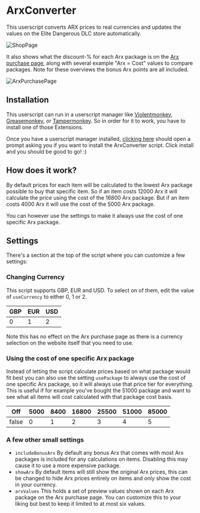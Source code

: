 # ArxConverter

This userscript converts ARX prices to real currencies and updates the values on the Elite Dangerous DLC store automatically.

![ShopPage](https://github.com/user-attachments/assets/0d52ba19-7a21-474b-a7a1-345700a8594d)

It also shows what the discount-% for each Arx package is on the [Arx purchase page](https://www.elitedangerous.com/store/arx), along with several example "Arx = Cost" values to compare packages. Note for these overviews the bonus Arx points are all included.

![ArxPurchasePage](https://github.com/user-attachments/assets/ccdd296a-dbc4-4447-b0c0-7aeb363c72e9)

## Installation

This userscript can run in a userscript manager like [Violentmonkey](https://violentmonkey.github.io/), [Greasemonkey](https://www.greasespot.net/), or [Tampermonkey](https://www.tampermonkey.net/).
So in order for it to work, you have to install one of those Extensions.

Once you have a userscript manager installed, [clicking here](arx-converter-userscript.user.js?raw=1) should open a prompt asking you if you want to install the ArxConverter script. Click install and you should be good to go! :)

## How does it work?

By default prices for each item will be calculated to the lowest Arx package possible to buy that specific item. So if an item costs 12000 Arx
it will calculate the price using the cost of the 16800 Arx package. But if an item costs 4000 Arx it will use the cost of the 5000 Arx package.

You can however use the settings to make it always use the cost of one specific Arx package.

## Settings

There's a section at the top of the script where you can customize a few settings:

### Changing Currency
This script supports GBP, EUR and USD. To select on of them, edit the value of `useCurrency` to either 0, 1 or 2.

|GBP|EUR|USD|
|---|---|----
|0|1|2

Note this has no effect on the Arx purchase page as there is a currency selection on the website itself that you need to use.

### Using the cost of one specific Arx package
Instead of letting the script calculate prices based on what package would fit best you can also use the setting `usePackage` to always use the cost of one specific Arx package, so it will always use that price tier for everything.
This is useful if for example you've bought the 51000 package and want to see what all items will cost calculated with that package cost basis.

|Off|5000|8400|16800|25500|51000|85000
|---|---|---|---|---|---|---
|false|0|1|2|3|4|5

### A few other small settings
- `includeBonusArx` By default any bonus Arx that comes with most Arx packages is included for any calculations on items. Disabling this may cause it to use a more expensive package.
- `showArx` By default items will still show the original Arx prices, this can be changed to hide Arx prices entirely on items and only show the cost in your currency.
- `arxValues` This holds a set of preview values shown on each Arx package on the Arx purchase page. You can customize this to your liking but best to keep it limited to at most six values.
